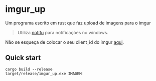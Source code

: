 # imgur_up
Um programa escrito em rust que faz upload de imagens para o imgur
> Utiliza [notifu](https://www.paralint.com/projects/notifu/) para notificações no windows.<br>

Não se esqueça de colocar o seu client_id do imgur [aqui](https://github.com/srtopster/imgur_up/blob/main/src/main.rs#L27).
## Quick start
```console
cargo build --release
target/release/imgur_up.exe IMAGEM
```
